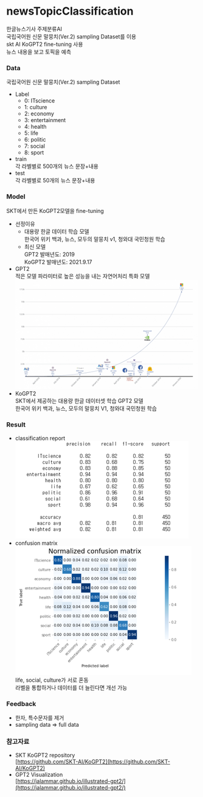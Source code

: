 # newsTopicClassification  
  
한글뉴스기사 주제분류AI  
국립국어원 신문 말뭉치(Ver.2) sampling Dataset를 이용    
skt AI KoGPT2 fine-tuning 사용    
뉴스 내용을 보고 토픽을 예측    
  
  
### Data  
국립국어원 신문 말뭉치(Ver.2) sampling Dataset  
- Label  
    - 0: ITscience  
    - 1: culture  
    - 2: economy  
    - 3: entertainment  
    - 4: health  
    - 5: life  
    - 6: politic  
    - 7: social  
    - 8: sport  
- train  
    각 라벨별로 500개의 뉴스 문장+내용  
- test  
    각 라벨별로 50개의 뉴스 문장+내용  
 ### Model  
 SKT에서 만든 KoGPT2모델을 fine-tuning  
 - 선정이유  
    - 대용량 한글 데이터 학습 모델  
    한국어 위키 백과, 뉴스, 모두의 말뭉치 v1, 청와대 국민청원 학습  
    - 최신 모델  
        GPT2 발매년도: 2019  
        KoGPT2 발매년도: 2021.9.17  
 - GPT2  
    적은 모델 파라미터로 높은 성능을 내는 자연어처리 특화 모델  
    ![](https://github.com/seawavve/newsTopicClassification/blob/main/img/gpt2_compute_graph.jpg)  
 - KoGPT2  
    SKT에서 제공하는 대용량 한글 데이터셋 학습 GPT2 모델  
    한국어 위키 백과, 뉴스, 모두의 말뭉치 V1, 청와대 국민청원 학습  
 ### Result  
 - classification report  
 ![](https://github.com/seawavve/newsTopicClassification/blob/main/img/classification_report.jpg)  
 - confusion matrix  
 ![](https://github.com/seawavve/newsTopicClassification/blob/main/img/confusion_matrix.jpg)  
life,  social, culture가 서로 혼동  
라벨을 통합하거나 데이터를 더 늘린다면 개선 가능  
### Feedback  
- 한자, 특수문자를 제거  
- sampling data ⇒ full data  
  
### 참고자료  
- SKT KoGPT2 repository  
[https://github.com/SKT-AI/KoGPT2](https://github.com/SKT-AI/KoGPT2)  
- GPT2 Visualization  
[https://jalammar.github.io/illustrated-gpt2/](https://jalammar.github.io/illustrated-gpt2/)  
